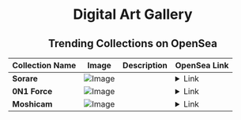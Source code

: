 <div align="center">

# Digital Art Gallery

## Trending Collections on OpenSea

| Collection Name                       | Image                                                                                     | Description                       | OpenSea Link                                                                                          |
|---------------------------------------|-------------------------------------------------------------------------------------------|-----------------------------------|--------------------------------------------------------------------------------------------------------|
| **Sorare** | ![Image](https://i.seadn.io/s/raw/files/7a8c51d28eb9f2338db56e285579aa4f.png?w=500&auto=format?w=200&auto=format) |  | <details><summary>Link</summary>[Sorare](https://opensea.io/collection/sorare-5)</details> |
| **0N1 Force** | ![Image](https://i.seadn.io/s/raw/files/a25b33d896468f3de18c80e48f90a7a2.jpg?w=500&auto=format?w=200&auto=format) |  | <details><summary>Link</summary>[0N1 Force](https://opensea.io/collection/0n1-force-92)</details> |
| **Moshicam** | ![Image](https://i.seadn.io/s/raw/files/aa79f07fa6b1a602f44e14d420ff688c.png?w=500&auto=format?w=200&auto=format) |  | <details><summary>Link</summary>[Moshicam](https://opensea.io/collection/moshicam-3406)</details> |

</div>